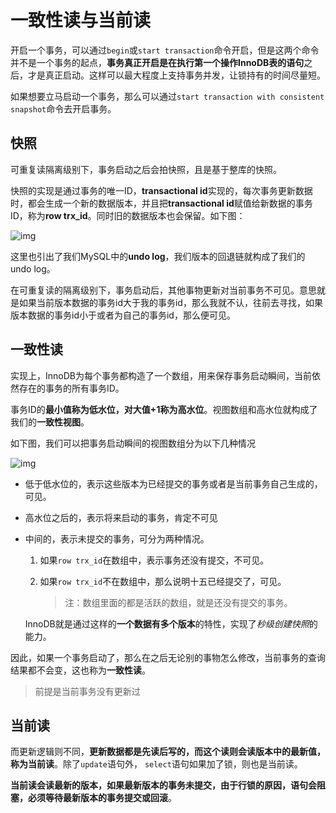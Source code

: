 # 一致性读与当前读

开启一个事务，可以通过`begin`或`start transaction`命令开启，但是这两个命令并不是一个事务的起点，**事务真正开启是在执行第一个操作InnoDB表的语句**之后，才是真正启动。这样可以最大程度上支持事务并发，让锁持有的时间尽量短。

如果想要立马启动一个事务，那么可以通过`start transaction with consistent snapshot`命令去开启事务。



## 快照

可重复读隔离级别下，事务启动之后会拍快照，且是基于整库的快照。

快照的实现是通过事务的唯一ID，**transactional id**实现的，每次事务更新数据时，都会生成一个新的数据版本，并且把**transactional id**赋值给新数据的事务ID，称为**row trx_id**。同时旧的数据版本也会保留。如下图：

![img](https://oylong-blog-pic.oss-cn-shenzhen.aliyuncs.com/blog/img/68d08d277a6f7926a41cc5541d3dfced.png)

这里也引出了我们MySQL中的**undo log**，我们版本的回退链就构成了我们的undo log。

在可重复读的隔离级别下，事务启动后，其他事物更新对当前事务不可见。意思就是如果当前版本数据的事务id大于我的事务id，那么我就不认，往前去寻找，如果版本数据的事务id小于或者为自己的事务id，那么便可见。



## 一致性读

实现上，InnoDB为每个事务都构造了一个数组，用来保存事务启动瞬间，当前依然存在的事务的所有事务ID。

事务ID的**最小值称为低水位，对大值+1称为高水位**。视图数组和高水位就构成了我们的**一致性视图**。

如下图，我们可以把事务启动瞬间的视图数组分为以下几种情况

![img](https://oylong-blog-pic.oss-cn-shenzhen.aliyuncs.com/blog/img/882114aaf55861832b4270d44507695e.png)

- 低于低水位的，表示这些版本为已经提交的事务或者是当前事务自己生成的，可见。

- 高水位之后的，表示将来启动的事务，肯定不可见

- 中间的，表示未提交的事务，可分为两种情况。

  1. 如果`row trx_id`在数组中，表示事务还没有提交，不可见。

  2. 如果`row trx_id`不在数组中，那么说明十五已经提交了，可见。

     > 注：数组里面的都是活跃的数组，就是还没有提交的事务。

  InnoDB就是通过这样的**一个数据有多个版本**的特性，实现了*秒级创建快照*的能力。

因此，如果一个事务启动了，那么在之后无论别的事物怎么修改，当前事务的查询结果都不会变，这也称为**一致性读**。

> 前提是当前事务没有更新过



## 当前读

而更新逻辑则不同，**更新数据都是先读后写的，而这个读则会读版本中的最新值，称为当前读**。除了`update`语句外， `select`语句如果加了锁，则也是当前读。

**当前读会读最新的版本，如果最新版本的事务未提交，由于行锁的原因，语句会阻塞，必须等待最新版本的事务提交或回滚**。



